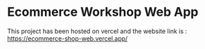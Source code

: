 # Ecommerce Workshop Web App

This project has been hosted on vercel and the website link is :
https://ecommerce-shop-web.vercel.app/
